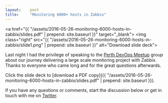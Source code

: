 ```yaml
---
layout:    post
title:     "Monitoring 6000+ hosts in Zabbix"
---
```


<a href="{{ "/assets/2016-05-26-monitoring-6000-hosts-in-zabbix/slides.pdf" | prepend: site.baseurl }}" target="_blank">
    <img class="right" src="{{ "/assets/2016-05-26-monitoring-6000-hosts-in-zabbix/slide1.png" | prepend: site.baseurl }}" alt="Download slide deck">
</a>

Last night I had the privilege of speaking to the
[Perth DevOps Meetup](http://www.meetup.com/DevOps-Perth/) group about our
journey delivering a large scale monitoring project with Zabbix. Thanks to
everyone who came long and for the great questions afterwards.

Click the slide deck to [download a PDF copy]({{ "/assets/2016-05-26-monitoring-6000-hosts-in-zabbix/slides.pdf" | prepend: site.baseurl }}).

If you have any questions or comments, start the discussion below or get in
touch with me on [Twitter](https://twitter.com/cavaliercoder).
